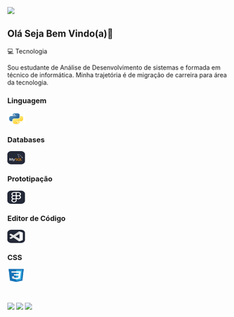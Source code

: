 <img src="https://i.pinimg.com/564x/ec/e7/a9/ece7a9a6e02171a404e66e279f41c487.jpg"></img>

## Olá Seja Bem Vindo(a)👋

💻 Tecnologia


Sou estudante de Análise de Desenvolvimento de sistemas e formada em técnico de informática.
Minha trajetória é de migração de carreira para área da tecnologia. 

### Linguagem
<img align="center" alt="Raquel-Python" height="30" width="40" src="https://raw.githubusercontent.com/devicons/devicon/master/icons/python/python-original.svg">

 ### Databases
 <img align="center" alt="Raquel-Python" height="30" width="40" src="https://raw.githubusercontent.com/tandpfun/skill-icons/de91fca307a83d75fc5b1f6ce24540454acead41/icons/MySQL-Dark.svg">


### Prototipação
<img align="center" alt="Raquel-figma" height="30" width="40" src="https://raw.githubusercontent.com/tandpfun/skill-icons/de91fca307a83d75fc5b1f6ce24540454acead41/icons/Figma-Dark.svg"> 


### Editor de Código
<img align="center" alt="Raquel-Python" height="30" width="40" src="https://raw.githubusercontent.com/tandpfun/skill-icons/de91fca307a83d75fc5b1f6ce24540454acead41/icons/VSCode-Dark.svg">

### CSS
<img align="center" alt="Raquel-CSS" height="30" width="40" src="https://raw.githubusercontent.com/devicons/devicon/master/icons/css3/css3-original.svg">


  <div style="display: inline_block"><br> 
  

 
</div>
  
  ##
 
<div> 
  
 <a href="kelzinhaqueiroz" target="_blank"><img src="https://img.shields.io/badge/Discord-7289DA?style=for-the-badge&logo=discord&logoColor=white" target="_blank"></a> 
  <a href = "email:raquelaraujoqueiroz1@gmail.com"><img src="https://img.shields.io/badge/-Gmail-%23333?style=for-the-badge&logo=gmail&logoColor=white" target="_blank"></a>
  <a href="https://www.linkedin.com/in/raquel-queiroz-/" target="_blank"><img src="https://img.shields.io/badge/-LinkedIn-%230077B5?style=for-the-badge&logo=linkedin&logoColor=white" target="_blank"></a> 
  
</div>

